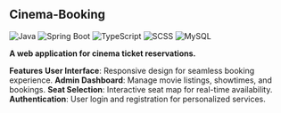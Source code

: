 ## Cinema-Booking

![Java](https://img.shields.io/badge/Java-Backend-red?logo=java)
![Spring Boot](https://img.shields.io/badge/Spring%20Boot-WebFramework-brightgreen?logo=spring)
![TypeScript](https://img.shields.io/badge/TypeScript-Frontend-blue?logo=typescript)
![SCSS](https://img.shields.io/badge/SCSS-Design-pink?logo=sass)
![MySQL](https://img.shields.io/badge/MySQL-Database-lightblue?logo=mysql)

**A web application for cinema ticket reservations.**

**Features**
**User Interface**: Responsive design for seamless booking experience.
**Admin Dashboard**: Manage movie listings, showtimes, and bookings.
**Seat Selection**: Interactive seat map for real-time availability.
**Authentication**: User login and registration for personalized services.
